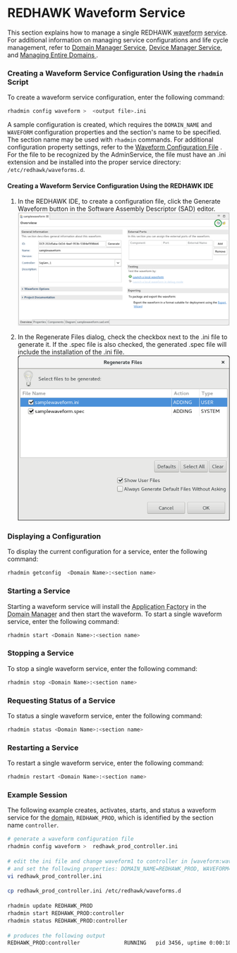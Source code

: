 # REDHAWK Waveform Service

This section explains how to manage a single REDHAWK <abbr title="See Glossary.">waveform</abbr> <abbr title="See Glossary.">service</abbr>.  For additional information on managing service configurations and life cycle management, refer to [Domain Manager Service](../../../appendices/adminservice/redhawkcoreservices/domainmanager.html), [Device Manager Service](../../../appendices/adminservice/redhawkcoreservices/devicemanager.html), and [Managing Entire Domains ](../../../appendices/adminservice/redhawkcoreservices/domains.html).


### Creating a Waveform Service Configuration Using the `rhadmin` Script

To create a waveform service configuration, enter the following command:

```sh
rhadmin config waveform >  <output file>.ini
```
A sample configuration is created, which requires the `DOMAIN_NAME` and `WAVEFORM` configuration properties and the section's name to be specified. The section name may be used with `rhadmin` commands. For additional configuration property settings, refer to the [Waveform Configuration File](../../../appendices/adminservice/configuration/waveform.html) . For the file to be recognized by the AdminService, the file must have an .ini extension and be installed into the proper service directory: `/etc/redhawk/waveforms.d`.

#### Creating a Waveform Service Configuration Using the REDHAWK IDE

1. In the REDHAWK IDE, to create a configuration file, click the Generate Waveform button in the Software Assembly Descriptor (SAD) editor.
![Generate Waveform Button](../../../images/GenerateWaveformButton.png)

2. In the Regenerate Files dialog, check the checkbox next to the .ini file to generate it. If the .spec file is also checked, the generated .spec file will include the installation of the .ini file.
![Generate Waveform File Selection](../../../images/GenerateWaveformSelectIni.png)

### Displaying a Configuration

To display the current configuration for a service, enter the following command:

```sh
rhadmin getconfig  <Domain Name>:<section name>
```

### Starting a Service

Starting a waveform service will install the <abbr title="See Glossary.">Application Factory</abbr> in the <abbr title="See Glossary.">Domain Manager</abbr> and then start the waveform. To start a single waveform service, enter the following command:

```sh
rhadmin start <Domain Name>:<section name>
```

### Stopping a Service

To stop a single waveform service, enter the following command:

```sh
rhadmin stop <Domain Name>:<section name>
```

### Requesting Status of a Service

To status a single waveform service, enter the following command:

```sh
rhadmin status <Domain Name>:<section name>
```

### Restarting a Service

To restart a single waveform service, enter the following command:

```sh
rhadmin restart <Domain Name>:<section name>
```


### Example Session

The following example creates, activates, starts, and status a waveform service for the <abbr title="See Glossary.">domain</abbr>, `REDHAWK_PROD`, which is identified by the section name `controller`.

```sh
# generate a waveform configuration file
rhadmin config waveform >  redhawk_prod_controller.ini

# edit the ini file and change waveform1 to controller in [waveform:waveform1],
# and set the following properties: DOMAIN_NAME=REDHAWK_PROD, WAVEFORM=controller
vi redhawk_prod_controller.ini

cp redhawk_prod_controller.ini /etc/redhawk/waveforms.d

rhadmin update REDHAWK_PROD
rhadmin start REDHAWK_PROD:controller
rhadmin status REDHAWK_PROD:controller

# produces the following output
REDHAWK_PROD:controller              RUNNING   pid 3456, uptime 0:00:10
```
